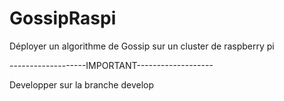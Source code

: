 GossipRaspi
===========

Déployer un algorithme de Gossip sur un cluster de raspberry pi


-------------------IMPORTANT-------------------

Developper sur la branche develop
